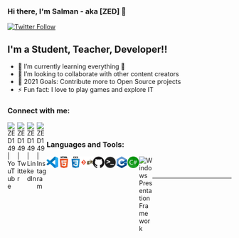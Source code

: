 ### Hi there, I'm Salman - aka [ZED] 👋

[![Twitter Follow](https://img.shields.io/twitter/follow/Salmanahmad149?color=1DA1F2&logo=twitter&style=for-the-badge)](https://twitter.com/Salmanahmad149)

## I'm a Student, Teacher, Developer!!

- 🌱 I’m currently learning everything 🤣
- 👯 I’m looking to collaborate with other content creators
- 🥅 2021 Goals: Contribute more to Open Source projects
- ⚡ Fun fact: I love to play games and explore IT

### Connect with me:

[<img align="left" alt="ZED149 | YouTube" width="22px" src="https://cdn.jsdelivr.net/npm/simple-icons@v3/icons/youtube.svg" />][youtube]
[<img align="left" alt="ZED149 | Twitter" width="22px" src="https://cdn.jsdelivr.net/npm/simple-icons@v3/icons/twitter.svg" />][twitter]
[<img align="left" alt="ZED149 | LinkedIn" width="22px" src="https://cdn.jsdelivr.net/npm/simple-icons@v3/icons/linkedin.svg" />][linkedin]
[<img align="left" alt="ZED149 | Instagram" width="22px" src="https://cdn.jsdelivr.net/npm/simple-icons@v3/icons/instagram.svg" />][instagram]

<br />

### Languages and Tools:

<img align="left" alt="Visual Studio Code" width="26px" src="https://raw.githubusercontent.com/github/explore/80688e429a7d4ef2fca1e82350fe8e3517d3494d/topics/visual-studio-code/visual-studio-code.png" />
<img align="left" alt="HTML5" width="26px" src="https://raw.githubusercontent.com/github/explore/80688e429a7d4ef2fca1e82350fe8e3517d3494d/topics/html/html.png" />
<img align="left" alt="CSS3" width="26px" src="https://raw.githubusercontent.com/github/explore/80688e429a7d4ef2fca1e82350fe8e3517d3494d/topics/css/css.png" />
<img align="left" alt="Git" width="26px" src="https://raw.githubusercontent.com/github/explore/80688e429a7d4ef2fca1e82350fe8e3517d3494d/topics/git/git.png" />
<img align="left" alt="GitHub" width="26px" src="https://raw.githubusercontent.com/github/explore/78df643247d429f6cc873026c0622819ad797942/topics/github/github.png" />
<img align="left" alt="Terminal" width="26px" src="https://raw.githubusercontent.com/github/explore/80688e429a7d4ef2fca1e82350fe8e3517d3494d/topics/terminal/terminal.png" />
<img align="left" alt="CPP" width="26px" src="https://raw.githubusercontent.com/github/explore/80688e429a7d4ef2fca1e82350fe8e3517d3494d/topics/cpp/cpp.png" />
<img align="left" alt="C Sharp" width="26px" src="https://raw.githubusercontent.com/github/explore/80688e429a7d4ef2fca1e82350fe8e3517d3494d/topics/csharp/csharp.png" />
<img align="left" alt="Windows Presentation Framework" width="30px" src="https://user-images.githubusercontent.com/38475816/132942789-31b7f14f-61e9-4233-926e-fe3cd218cca6.png" />


<br />
<br />

---

[twitter]: https://twitter.com/Salmanahmad149
[youtube]: https://www.youtube.com/channel/UCra5Jgsz6TxUQdFbwE-65dw
[instagram]: https://instagram.com/salmanahmad111499
[linkedin]: http://linkedin.com/in/salman-ahmad-a7b839171
